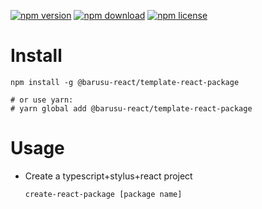 [![npm version](https://img.shields.io/npm/v/@barusu-react/template-react-package.svg)](https://www.npmjs.com/package/@barusu-react/template-react-package)
[![npm download](https://img.shields.io/npm/dm/@barusu-react/template-react-package.svg)](https://www.npmjs.com/package/@barusu-react/template-react-package)
[![npm license](https://img.shields.io/npm/l/@barusu-react/template-react-package.svg)](https://www.npmjs.com/package/@barusu-react/template-react-package)


# Install

  ```shell
  npm install -g @barusu-react/template-react-package

  # or use yarn:
  # yarn global add @barusu-react/template-react-package
  ```

# Usage

  * Create a typescript+stylus+react project
    ```shell
    create-react-package [package name]
    ```
